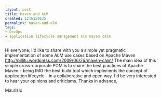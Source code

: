 ```yaml
---
layout: post
title: Maven and ALM
created: 1246120635
permalink: maven-and-alm
tags:
- DevOps
- application lifecycle management alm maven calm
---
```

Hi everyone,
I'd like to share with you a simple yet pragmatic implementation of some ALM use cases based on Apache Maven 
http://pillitu.wordpress.com/2009/06/26/maven-calm/
The main idea of this simple cross-corporate POM is to share the best practices of Apache Maven - being IMO the best build tool which implements the concept of application lifecycle - in a collaborative and open way.
I'd be very interested to hear your opinions and criticisms.
Thanks in advance,

Maurizio
